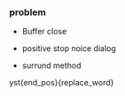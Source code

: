 ### problem
- Buffer close 
- positive stop noice dialog


- surrund method

yst{end_pos}{replace_word}


